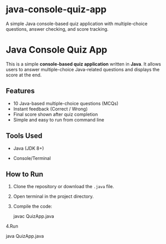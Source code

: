 # java-console-quiz-app
A simple Java console-based quiz application with multiple-choice questions, answer checking, and score tracking.
# Java Console Quiz App 
This is a simple **console-based quiz application** written in **Java**. It allows users to answer multiple-choice Java-related questions and displays the score at the end.

## Features

- 10 Java-based multiple-choice questions (MCQs)
- Instant feedback (Correct / Wrong)
- Final score shown after quiz completion
- Simple and easy to run from command line

## Tools Used

- Java (JDK 8+)
  
- Console/Terminal
## How to Run

1. Clone the repository or download the `.java` file.
   
3. Open terminal in the project directory.
   
5. Compile the code:
   
   javac QuizApp.java
   
4.Run

   java QuizApp.java
